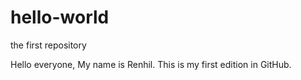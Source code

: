 # hello-world
the first repository

Hello everyone, My name is Renhil. This is my first edition in GitHub.
